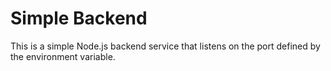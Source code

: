# Simple Backend

This is a simple Node.js backend service that listens on the port defined by the environment variable.
